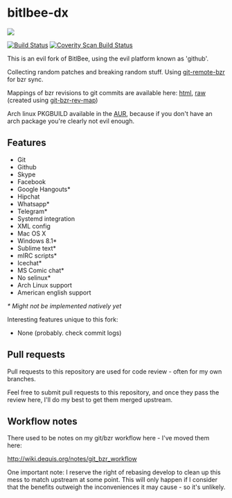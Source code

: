 # bitlbee-dx

![](http://i.imgur.com/DSsES4E.png)

[![Build Status](https://travis-ci.org/dequis/bitlbee.svg?branch=wip%2Ftravis)](https://travis-ci.org/dequis/bitlbee)
[![Coverity Scan Build Status](https://scan.coverity.com/projects/3287/badge.svg)](https://scan.coverity.com/projects/3287)

This is an evil fork of BitlBee, using the evil platform known as 'github'.

Collecting random patches and breaking random stuff. Using [git-remote-bzr][] for bzr sync.

Mappings of bzr revisions to git commits are available here: [html][], [raw][] (created using [git-bzr-rev-map][])

Arch linux PKGBUILD available in the [AUR][], because if you don't have an arch
package you're clearly not evil enough.

## Features

 * Git
 * Github
 * Skype
 * Facebook
 * Google Hangouts\*
 * Hipchat
 * Whatsapp\*
 * Telegram\*
 * Systemd integration
 * XML config
 * Mac OS X
 * Windows 8.1\*
 * Sublime text\*
 * mIRC scripts\*
 * Icechat\*
 * MS Comic chat\*
 * No selinux\*
 * Arch Linux support
 * American english support

_* Might not be implemented natively yet_

Interesting features unique to this fork:

 * None (probably. check commit logs)

## Pull requests

Pull requests to this repository are used for code review - often for my own
branches.

Feel free to submit pull requests to this repository, and once they pass the
review here, I'll do my best to get them merged upstream.

## Workflow notes

There used to be notes on my git/bzr workflow here - I've moved them here:

<http://wiki.dequis.org/notes/git_bzr_workflow>

One important note: I reserve the right of rebasing develop to clean up this
mess to match upstream at some point. This will only happen if I consider that
the benefits outweigh the inconveniences it may cause - so it's unlikely.

[git-remote-bzr]: https://github.com/felipec/git-remote-bzr
[html]: http://bzr.dequis.org/revmap/fancy.html
[raw]: http://bzr.dequis.org/revmap/raw.txt
[git-bzr-rev-map]: https://github.com/dequis/git-bzr-rev-map
[AUR]: https://aur.archlinux.org/packages/bitlbee-dx-git/

